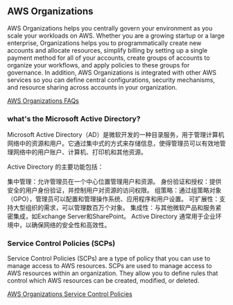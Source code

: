 ## AWS Organizations

AWS Organizations helps you centrally govern your environment as you scale your workloads on AWS. Whether you are a growing startup or a large enterprise, Organizations helps you to programmatically create new accounts and allocate resources, simplify billing by setting up a single payment method for all of your accounts, create groups of accounts to organize your workflows, and apply policies to these groups for governance. In addition, AWS Organizations is integrated with other AWS services so you can define central configurations, security mechanisms, and resource sharing across accounts in your organization.

[AWS Organizations FAQs](https://aws.amazon.com/organizations/faqs/)

### what's the Microsoft Active Directory?

Microsoft Active Directory（AD）是微软开发的一种目录服务，用于管理计算机网络中的资源和用户。它通过集中式的方式来存储信息，使得管理员可以有效地管理网络中的用户账户、计算机、打印机和其他资源。

Active Directory 的主要功能包括：

集中管理：允许管理员在一个中心位置管理用户和资源。
身份验证和授权：提供安全的用户身份验证，并控制用户对资源的访问权限。
组策略：通过组策略对象（GPO），管理员可以配置和管理操作系统、应用程序和用户设置。
可扩展性：支持大型组织的需求，可以管理数百万个对象。
集成性：与其他微软产品和服务紧密集成，如Exchange Server和SharePoint。
Active Directory 通常用于企业环境中，以确保网络的安全性和高效性。

### Service Control Policies (SCPs)

Service Control Policies (SCPs) are a type of policy that you can use to manage access to AWS resources. SCPs are used to manage access to AWS resources within an organization. They allow you to define rules that control which AWS resources can be created, modified, or deleted.

[AWS Organizations Service Control Policies](https://docs.aws.amazon.com/organizations/latest/userguide/orgs_manage_policies_scps.html)

